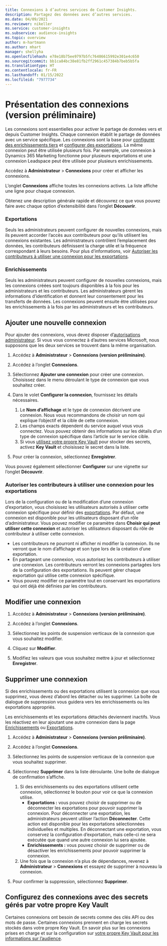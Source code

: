 ```yaml
---
title: Connexions à d’autres services de Customer Insights.
description: Partagez des données avec d’autres services.
ms.date: 04/09/2021
ms.reviewer: nikeller
ms.service: customer-insights
ms.subservice: audience-insights
ms.topic: overview
author: m-hartmann
ms.author: mhart
manager: shellyha
ms.openlocfilehash: e78e18b75ee9797b5fc76486615992e301e4c650
ms.sourcegitcommit: bb1ca84bc38e81fb2ff2961c457384b7beb5b5fa
ms.translationtype: HT
ms.contentlocale: fr-FR
ms.lasthandoff: 01/15/2022
ms.locfileid: "7977734"
---
```

# <a name="connections-preview-overview"></a>Présentation des connexions (version préliminaire)

Les connexions sont essentielles pour activer le partage de données vers et depuis Customer Insights. Chaque connexion établit le partage de données avec un service spécifique. Les connexions sont la base pour [configurer des enrichissements tiers](enrichment-hub.md) et [configurer des exportations](export-destinations.md). La même connexion peut être utilisée plusieurs fois. Par exemple, une connexion à Dynamics 365 Marketing fonctionne pour plusieurs exportations et une connexion Leadspace peut être utilisée pour plusieurs enrichissements.

Accédez à **Administrateur** > **Connexions** pour créer et afficher les connexions.

L’onglet **Connexions** affiche toutes les connexions actives. La liste affiche une ligne pour chaque connexion. 

Obtenez une description générale rapide et découvrez ce que vous pouvez faire avec chaque option d’extensibilité dans l’onglet **Découvrir**.

### <a name="exports"></a>Exportations

Seuls les administrateurs peuvent configurer de nouvelles connexions, mais ils peuvent accorder l’accès aux contributeurs pour qu’ils utilisent les connexions existantes. Les administrateurs contrôlent l’emplacement des données, les contributeurs définissent la charge utile et la fréquence correspondant à leurs besoins. Pour plus d’informations, voir [Autoriser les contributeurs à utiliser une connexion pour les exportations](#allow-contributors-to-use-a-connection-for-exports).

### <a name="enrichments"></a>Enrichissements

Seuls les administrateurs peuvent configurer de nouvelles connexions, mais les connexions créées sont toujours disponibles à la fois pour les administrateurs et les contributeurs. Les administrateurs gèrent les informations d’identification et donnent leur consentement pour les transferts de données. Les connexions peuvent ensuite être utilisées pour les enrichissements à la fois par les administrateurs et les contributeurs.

## <a name="add-a-new-connection"></a>Ajouter une nouvelle connexion

Pour ajouter des connexions, vous devez disposer d’[autorisations administrateur](permissions.md). Si vous vous connectez à d’autres services Microsoft, nous supposons que les deux services se trouvent dans la même organisation.

1. Accédez à **Administrateur** > **Connexions (version préliminaire)**.

1. Accédez à l’onglet **Connexions**.

1. Sélectionnez **Ajouter une connexion** pour créer une connexion. Choisissez dans le menu déroulant le type de connexion que vous souhaitez créer.

1. Dans le volet **Configurer la connexion**, fournissez les détails nécessaires. 
   1. Le **Nom d’affichage** et le type de connexion décrivent une connexion. Nous vous recommandons de choisir un nom qui explique l’objectif et la cible de cette connexion.
   1. Les champs exacts dépendent du service auquel vous vous connectez. Vous pouvez obtenir des informations sur les détails d’un type de connexion spécifique dans l’article sur le service cible.
   1. Si vous [utilisez votre propre Key Vault](use-azure-key-vault.md) pour stocker des secrets, activez **Key Vault** et choisissez le secret dans la liste.

1. Pour créer la connexion, sélectionnez **Enregistrer**.

Vous pouvez également sélectionner **Configurer** sur une vignette sur l’onglet **Découvrir**.

### <a name="allow-contributors-to-use-a-connection-for-exports"></a>Autoriser les contributeurs à utiliser une connexion pour les exportations

Lors de la configuration ou de la modification d’une connexion d’exportation, vous choisissez les utilisateurs autorisés à utiliser cette connexion spécifique pour définir des [exportations](export-destinations.md). Par défaut, une connexion est disponible pour les utilisateurs disposant d’un rôle d’administrateur. Vous pouvez modifier ce paramètre dans **Choisir qui peut utiliser cette connexion** et autoriser les utilisateurs disposant du rôle de contributeur à utiliser cette connexion.

- Les contributeurs ne pourront ni afficher ni modifier la connexion. Ils ne verront que le nom d’affichage et son type lors de la création d’une exportation.
- En partageant une connexion, vous autorisez les contributeurs à utiliser une connexion. Les contributeurs verront les connexions partagées lors de la configuration des exportations. Ils peuvent gérer chaque exportation qui utilise cette connexion spécifique.
- Vous pouvez modifier ce paramètre tout en conservant les exportations qui ont déjà été définies par les contributeurs.

## <a name="edit-a-connection"></a>Modifier une connexion

1. Accédez à **Administrateur** > **Connexions (version préliminaire)**.

1. Accédez à l’onglet **Connexions**.

1. Sélectionnez les points de suspension verticaux de la connexion que vous souhaitez modifier.

1. Cliquez sur **Modifier**.

1. Modifiez les valeurs que vous souhaitez mettre à jour et sélectionnez **Enregistrer**.

## <a name="remove-a-connection"></a>Supprimer une connexion

Si des enrichissements ou des exportations utilisent la connexion que vous supprimez, vous devez d’abord les détacher ou les supprimer. La boîte de dialogue de suppression vous guidera vers les enrichissements ou les exportations appropriés. 

Les enrichissements et les exportations détachés deviennent inactifs. Vous les réactivez en leur ajoutant une autre connexion dans la page [Enrichissements](enrichment-hub.md) ou [Exportations](export-destinations.md).

1. Accédez à **Administrateur** > **Connexions (version préliminaire)**.

1. Accédez à l’onglet **Connexions**.

1. Sélectionnez les points de suspension verticaux de la connexion que vous souhaitez supprimer.

1. Sélectionnez **Supprimer** dans la liste déroulante. Une boîte de dialogue de confirmation s’affiche.

   1. Si des enrichissements ou des exportations utilisent cette connexion, sélectionnez le bouton pour voir ce que la connexion utilise.
      - **Exportations :** vous pouvez choisir de supprimer ou de déconnecter les exportations pour pouvoir supprimer la connexion. Pour déconnecter une exportation, les administrateurs peuvent utiliser l’action **Déconnecter**. Cette action est disponible pour les exportations sélectionnées individuelles et multiples. En déconnectant une exportation, vous conservez la configuration d’exportation, mais celle-ci ne sera exécutée que quand une autre connexion lui sera ajoutée.
      - **Enrichissements :** vous pouvez choisir de supprimer ou de désactiver les enrichissements pour pouvoir supprimer la connexion. 
   1. Une fois que la connexion n’a plus de dépendances, revenez à **Administrateur** > **Connexions** et essayez de supprimer à nouveau la connexion.

1. Pour confirmer la suppression, sélectionnez **Supprimer**.

## <a name="set-up-connections-with-secrets-managed-by-your-own-key-vault"></a>Configurez des connexions avec des secrets gérés par votre propre Key Vault

Certaines connexions ont besoin de secrets comme des clés API ou des mots de passe. Certaines connexions prennent en charge les secrets stockés dans votre propre Key Vault. En savoir plus sur les connexions prises en charge et sur la configuration sur [votre propre Key Vault pour les informations sur l’audience](use-azure-key-vault.md).
